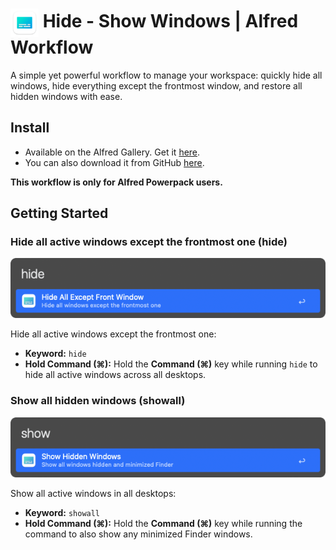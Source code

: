 # <img src="img/app-icon.png" alt="Hide/Show Window Alfred Workflow Icon" width="45" align="center"/> Hide - Show Windows | Alfred Workflow

A simple yet powerful workflow to manage your workspace: quickly hide all windows, hide everything except the frontmost window, and restore all hidden windows with ease.

## Install

- Available on the Alfred Gallery. Get it [here](https://alfred.app/workflows/vanstrouble/hide-show-windows/).
- You can also download it from GitHub [here](https://github.com/vanstrouble/hide-show-alfred-workflow/releases).

**This workflow is only for Alfred Powerpack users.**

## Getting Started

### Hide all active windows except the frontmost one (hide)

<img src="img/hide.png" alt="Alfred hide all windows except the frontmost one image" width="525"/>

Hide all active windows except the frontmost one:

- **Keyword:** `hide`
- **Hold Command (⌘):** Hold the **Command (⌘)** key while running `hide` to hide all active windows across all desktops.

### Show all hidden windows (showall)

<img src="img/show.png" alt="Alfred show all windows image" width="525"/>

Show all active windows in all desktops:

- **Keyword:** `showall`
- **Hold Command (⌘):** Hold the **Command (⌘)** key while running the command to also show any minimized Finder windows.
